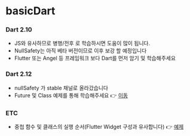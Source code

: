 # basicDart

### Dart 2.10
- JS와 유사하므로 병행/전후 로 학습하시면 도움이 많이 됩니다.  
- NullSafety는 아직 베타 버전이므로 이후 보강 할 예정입니다  
- Flutter 또는 Angel 등 프레임워크 보다 Dart를 먼저 암기 및 학습해주세요

### Dart 2.12
- nullSafety 가 stable 채널로 올라갔습니다
- Future 및 Class 예제를 통해 학습해주세요 👉 [이동](https://github.com/doyle-flutter/basicDart/blob/main/dart212nullsafetyFutureClass.dart)

### ETC
- 중첩 함수 및 클래스의 실행 순서(Flutter Widget 구성과 유사합니다) 👉 [예제](https://github.com/doyle-flutter/basicDart/blob/main/nesting_function_N_class.dart)
